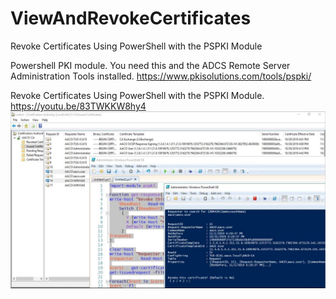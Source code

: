 # ViewAndRevokeCertificates
Revoke Certificates Using PowerShell with the PSPKI Module


Powershell PKI module. You need this and the ADCS Remote Server Administration Tools installed.
https://www.pkisolutions.com/tools/pspki/

Revoke Certificates Using PowerShell with the PSPKI Module.
https://youtu.be/83TWKKW8hy4
![](https://github.com/ShotokuTech/ViewAndRevokeCertificates/blob/main/maxresdefault.jpg)
